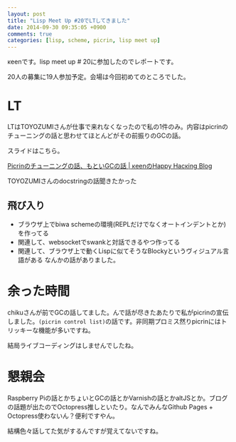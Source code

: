 ```yaml
---
layout: post
title: "Lisp Meet Up #20でLTしてきました"
date: 2014-09-30 09:35:05 +0900
comments: true
categories: [lisp, scheme, picrin, lisp meet up]
---
```

κeenです。lisp meet up # 20に参加したのでレポートです。
<!-- more -->
20人の募集に19人参加予定。会場は今回初めてのところでした。

# LT
LTはTOYOZUMIさんが仕事で来れなくなったので私の1件のみ。内容はpicrinのチューニングの話と思わせてほとんどがその前振りのGCの話。

スライドはこちら。

[Picrinのチューニングの話、もといGCの話 | κeenのHappy Hacκing Blog](http://keens.github.io/slide/picrin-gc.html)

TOYOZUMIさんのdocstringの話聞きたかった

## 飛び入り
* ブラウザ上でbiwa schemeの環境(REPLだけでなくオートインデントとか)を作ってる
* 関連して、websocketでswankと対話できるやつ作ってる
* 関連して、ブラウザ上で動くLispに似てそうなBlockyというヴィジュアル言語がある
なんかの話がありました。

# 余った時間
chikuさんが前でGCの話してました。んで話が尽きたあたりで私がpicrinの宣伝しました。`(picrin control list)`の話です。非同期プロミス然りpicrinにはトリッキーな機能が多いですね。

結局ライブコーディングはしませんでしたね。

# 懇親会
Raspberry Piの話とかちょいとGCの話とかVarnishの話とかaltJSとか。ブログの話題が出たのでOctopress推しといたり。なんでみんなGithub Pages + Octopress使わないん？便利ですやん。

結構色々話してた気がするんですが覚えてないですね。
